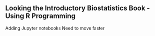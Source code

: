 ## Looking the Introductory Biostatistics Book - Using R Programming

Adding Jupyter notebooks
Need to move faster


